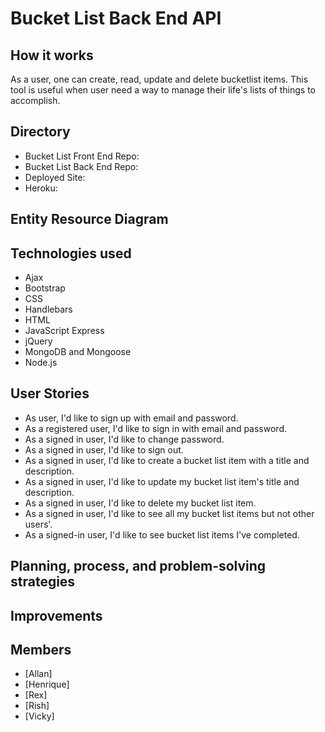# Bucket List Back End API

## How it works
As a user, one can create, read, update and delete bucketlist items. This tool is
useful when user need a way to manage their life's lists of things to accomplish.

## Directory
- Bucket List Front End Repo:
- Bucket List Back End Repo:
- Deployed Site:
- Heroku:

## Entity Resource Diagram


## Technologies used
- Ajax
- Bootstrap
- CSS
- Handlebars
- HTML
- JavaScript Express
- jQuery
- MongoDB and Mongoose
- Node.js

## User Stories
* As user, I'd like to sign up with email and password.
* As a registered user, I'd like to sign in with email and password.
* As a signed in user, I'd like to change password.
* As a signed in user, I'd like to sign out.
* As a signed in user, I'd like to create a bucket list item with a title and description.
* As a signed in user, I'd like to update my bucket list item's title and description.
* As a signed in user, I'd like to delete my bucket list item.
* As a signed in user, I'd like to see all my bucket list items but not other users'.
* As a signed-in user, I'd like to see bucket list items I've completed.


## Planning, process, and problem-solving strategies

## Improvements

## Members
* [Allan]
* [Henrique]
* [Rex]
* [Rish]
* [Vicky]
